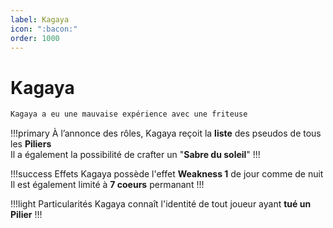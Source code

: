 ```yaml
---
label: Kagaya
icon: ":bacon:"
order: 1000
---
```


# Kagaya

```txt
Kagaya a eu une mauvaise expérience avec une friteuse
```

!!!primary
À l’annonce des rôles, Kagaya reçoit la **liste** des pseudos de tous les **Piliers** <br>
Il a également la possibilité de crafter un "**Sabre du soleil**"
!!!

!!!success Effets
Kagaya possède l'effet **Weakness 1** de jour comme de nuit <br>
Il est également limité à **7 coeurs** permanant
!!!

!!!light Particularités
Kagaya connaît l'identité de tout joueur ayant **tué un Pilier**
!!!




